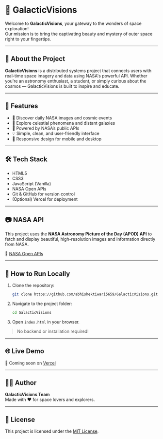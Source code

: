 # 🌌 GalacticVisions

Welcome to **GalacticVisions**, your gateway to the wonders of space exploration!  
Our mission is to bring the captivating beauty and mystery of outer space right to your fingertips.

---

## 🚀 About the Project

**GalacticVisions** is a distributed systems project that connects users with real-time space imagery and data using NASA's powerful API. Whether you're an astronomy enthusiast, a student, or simply curious about the cosmos — GalacticVisions is built to inspire and educate.

---

## 🌠 Features

- 🔭 Discover daily NASA images and cosmic events  
- 🌌 Explore celestial phenomena and distant galaxies  
- 📡 Powered by NASA’s public APIs  
- 💡 Simple, clean, and user-friendly interface  
- 📱 Responsive design for mobile and desktop

---

## 🛠️ Tech Stack

- HTML5  
- CSS3  
- JavaScript (Vanilla)  
- NASA Open APIs  
- Git & GitHub for version control  
- (Optional) Vercel for deployment

---

## 📷 NASA API

This project uses the **NASA Astronomy Picture of the Day (APOD) API** to fetch and display beautiful, high-resolution images and information directly from NASA.

🔗 [NASA Open APIs](https://api.nasa.gov/)

---

## 🔧 How to Run Locally

1. Clone the repository:
   ```bash
   git clone https://github.com/abhishektiwari5659/GalacticVisions.git
   ```
2. Navigate to the project folder:
   ```bash
   cd GalacticVisions
   ```
3. Open `index.html` in your browser.

> No backend or installation required!

---

## 🌐 Live Demo

🚀 Coming soon on [Vercel]((https://galatic-visions.vercel.app/))

---

## 👨‍💻 Author

**GalacticVisions Team**  
Made with ❤️ for space lovers and explorers.

---

## 📜 License

This project is licensed under the [MIT License](LICENSE).
